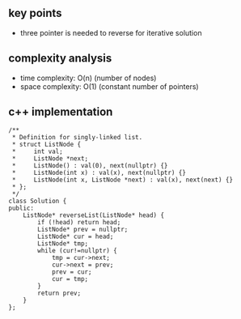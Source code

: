 ## key points
- three pointer is needed to reverse for iterative solution

## complexity analysis
- time complexity: O(n) (number of nodes)
- space complexity: O(1) (constant number of pointers)

## c++ implementation
```
/**
 * Definition for singly-linked list.
 * struct ListNode {
 *     int val;
 *     ListNode *next;
 *     ListNode() : val(0), next(nullptr) {}
 *     ListNode(int x) : val(x), next(nullptr) {}
 *     ListNode(int x, ListNode *next) : val(x), next(next) {}
 * };
 */
class Solution {
public:
    ListNode* reverseList(ListNode* head) {
        if (!head) return head;
        ListNode* prev = nullptr;
        ListNode* cur = head;
        ListNode* tmp;
        while (cur!=nullptr) {
            tmp = cur->next;
            cur->next = prev;
            prev = cur;
            cur = tmp;
        }
        return prev;
    }
};
```
